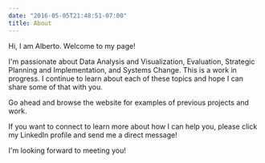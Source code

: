 ```yaml
---
date: "2016-05-05T21:48:51-07:00"
title: About
---
```


Hi, I am Alberto. Welcome to my page! 

I'm passionate about Data Analysis and Visualization, Evaluation, Strategic Planning and Implementation, and Systems Change. This is a work in progress. I continue to learn about each of these topics and hope I can share some of that with you. 

Go ahead and browse the website for examples of previous projects and work.

If you want to connect to learn more about how I can help you, please click my LinkedIn profile and send me a direct message!

I'm looking forward to meeting you!
